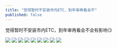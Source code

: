 ```yaml
---
title: "觉得暂时不安装市内ETC，到年审再看会不"
published: false
---
```

觉得暂时不安装市内ETC，到年审再看会不会有影响😏

![](./1.jpg)
![](./2.jpg)
![](./3.jpg)
![](./4.jpg)
![](./5.jpg)
![](./6.jpg)
![](./7.jpg)
![](./8.jpg)
![](./9.jpg)
